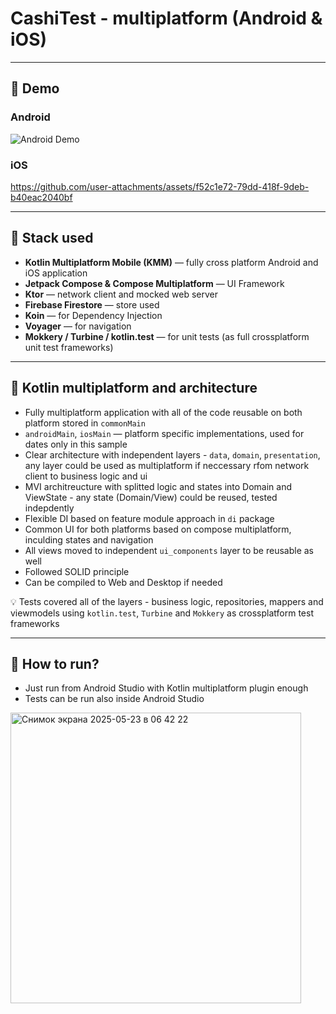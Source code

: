# CashiTest - multiplatform (Android & iOS)

---

## 📱 Demo

### Android
![Android Demo](https://media2.giphy.com/media/v1.Y2lkPTc5MGI3NjExenVrYWh1cTY5Yzg4dmJrZmlrbTZlZndlMGsyaW40MzFoaXIxYmh6MSZlcD12MV9pbnRlcm5hbF9naWZfYnlfaWQmY3Q9Zw/QySbYQ4saxvfTOrDWn/giphy.gif)


### iOS

https://github.com/user-attachments/assets/f52c1e72-79dd-418f-9deb-b40eac2040bf



---

## 🧰 Stack used

- **Kotlin Multiplatform Mobile (KMM)** — fully cross platform Android and iOS application
- **Jetpack Compose & Compose Multiplatform** — UI Framework
- **Ktor** — network client and mocked web server
- **Firebase Firestore** — store used
- **Koin** — for Dependency Injection
- **Voyager** — for navigation
- **Mokkery / Turbine / kotlin.test** — for unit tests (as full crossplatform unit test frameworks)

---

## 🔗 Kotlin multiplatform and architecture

- Fully multiplatform application with all of the code reusable on both platform stored in `commonMain`
- `androidMain`, `iosMain` — platform specific implementations, used for dates only in this sample
- Clear architecture with independent layers - `data`, `domain`, `presentation`, any layer could be used as multiplatform if neccessary rfom network client to business logic and ui
- MVI architreucture with splitted logic and states into Domain and ViewState - any state (Domain/View) could be reused, tested indepdently
- Flexible DI based on feature module approach in `di` package
- Common UI for both platforms based on compose multiplatform, inculding states and navigation
- All views moved to independent `ui_components` layer to be reusable as well
- Followed SOLID principle
- Can be compiled to Web and Desktop if needed

💡 Tests covered all of the layers - business logic, repositories, mappers and viewmodels using `kotlin.test`, `Turbine` and `Mokkery` as crossplatform test frameworks

---

## 🚀 How to run?

- Just run from Android Studio with Kotlin multiplatform plugin enough
- Tests can be run also inside Android Studio 
  
<img width="465" alt="Снимок экрана 2025-05-23 в 06 42 22" src="https://github.com/user-attachments/assets/9b556b07-e4f8-4b4a-899a-2514ed941d52" />
